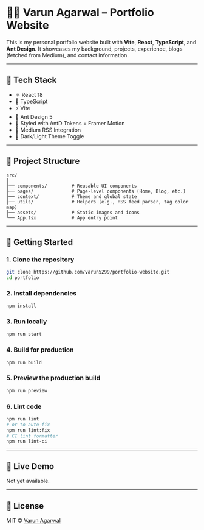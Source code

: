 # 🧑‍💻 Varun Agarwal – Portfolio Website

This is my personal portfolio website built with **Vite**, **React**, **TypeScript**, and **Ant Design**. It showcases
my background, projects, experience, blogs (fetched from Medium), and contact information.

---

## 🔧 Tech Stack

- ⚛️ React 18
- 🧩 TypeScript
- ⚡️ Vite
- 🎨 Ant Design 5
- 💅 Styled with AntD Tokens + Framer Motion
- 📄 Medium RSS Integration
- 🌙 Dark/Light Theme Toggle

---

## 📁 Project Structure

```
src/
│
├── components/         # Reusable UI components
├── pages/              # Page-level components (Home, Blog, etc.)
├── context/            # Theme and global state
├── utils/              # Helpers (e.g., RSS feed parser, tag color map)
├── assets/             # Static images and icons
└── App.tsx             # App entry point
```

---

## 🚀 Getting Started

### 1. **Clone the repository**

```bash
git clone https://github.com/varun5299/portfolio-website.git
cd portfolio
```

### 2. **Install dependencies**

```bash
npm install
```

### 3. **Run locally**

```bash
npm run start
```

### 4. **Build for production**

```bash
npm run build
```

### 5. **Preview the production build**

```bash
npm run preview
```

### 6. **Lint code**

```bash
npm run lint
# or to auto-fix
npm run lint:fix
# CI lint formatter
npm run lint-ci
```

---

## 🔗 Live Demo

Not yet available.

---

## 📄 License

MIT © [Varun Agarwal](https://github.com/varun5299)
